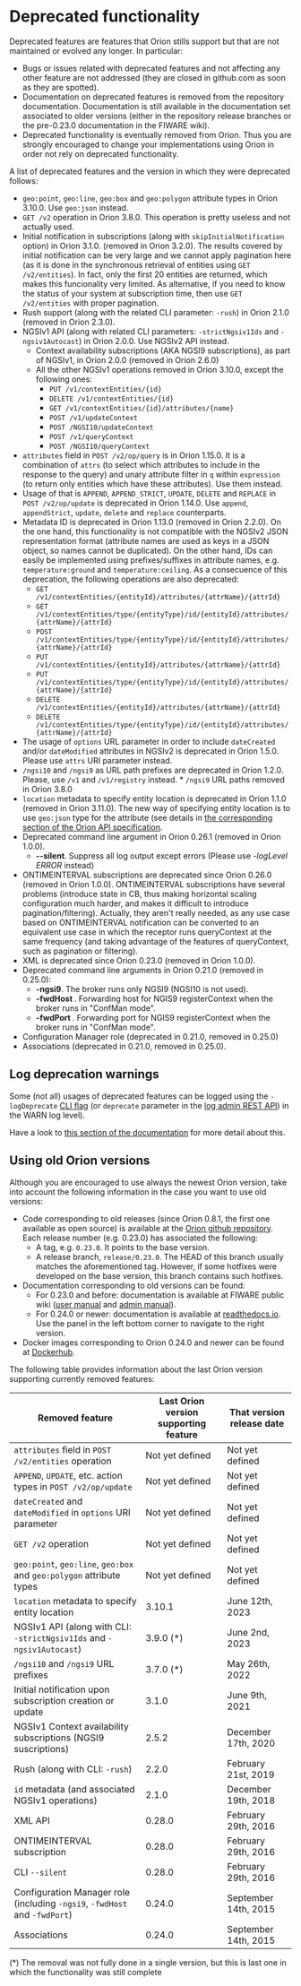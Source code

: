 # Deprecated functionality

Deprecated features are features that Orion stills support but that are
not maintained or evolved any longer. In particular:

-   Bugs or issues related with deprecated features and not affecting
    any other feature are not addressed (they are closed in github.com
    as soon as they are spotted).
-   Documentation on deprecated features is removed from the repository documentation.
    Documentation is still available in the documentation set associated to older versions
    (either in the repository release branches or the pre-0.23.0 documentation in the FIWARE wiki).
-   Deprecated functionality is eventually removed from Orion. Thus you
    are strongly encouraged to change your implementations using Orion
    in order not rely on deprecated functionality.

A list of deprecated features and the version in which they were deprecated follows:

* `geo:point`, `geo:line`, `geo:box` and `geo:polygon` attribute types in Orion 3.10.0. Use `geo:json` instead.
* `GET /v2` operation in Orion 3.8.0. This operation is pretty useless and not actually used.
* Initial notification in subscriptions (along with `skipInitialNotification` option) in Orion 3.1.0.
  (removed in Orion 3.2.0). The results covered by initial notification can be very large and we cannot apply pagination here
  (as it is done in the synchronous retrieval of entities using `GET /v2/entities`). In fact, only
  the first 20 entities are returned, which makes this funcionality very limited. As alternative,
  if you need to know the status of your system at subscription time, then use `GET /v2/entities`
  with proper pagination.
* Rush support (along with the related CLI parameter: `-rush`) in Orion 2.1.0 (removed in Orion 2.3.0).
* NGSIv1 API (along with related CLI parameters: `-strictNgsiv1Ids` and `-ngsiv1Autocast`) in Orion 2.0.0.
  Use NGSIv2 API instead.
    * Context availability subscriptions (AKA NGSI9 subscriptions), as part of NGSIv1, in Orion 2.0.0
      (removed in Orion 2.6.0)
    * All the other NGSIv1 operations removed in Orion 3.10.0, except the following ones:
        * `PUT /v1/contextEntities/{id}`
        * `DELETE /v1/contextEntities/{id}`
        * `GET /v1/contextEntities/{id}/attributes/{name}`
        * `POST /v1/updateContext`
        * `POST /NGSI10/updateContext`
        * `POST /v1/queryContext`
        * `POST /NGSI10/queryContext`
* `attributes` field in `POST /v2/op/query` is in Orion 1.15.0. It is a combination of `attrs` (to select
  which attributes to include in the response to the query) and unary attribute filter in `q` within
  `expression` (to return only entities which have these attributes). Use them instead.
* Usage of that is `APPEND`, `APPEND_STRICT`, `UPDATE`, `DELETE` and `REPLACE` in `POST /v2/op/update` is
  deprecated in Orion 1.14.0. Use `append`, `appendStrict`, `update`, `delete` and `replace` counterparts.
* Metadata ID is deprecated in Orion 1.13.0 (removed in Orion 2.2.0). On the one hand, this functionality is not compatible with the
  NGSIv2 JSON representation format (attribute names are used as keys in a JSON object, so names cannot be
  duplicated). On the other hand, IDs can easily be implemented using prefixes/suffixes in attribute names,
  e.g. `temperature:ground` and `temperature:ceiling`. As a consecuence of this deprecation, the following
  operations are also deprecated:
	* `GET /v1/contextEntities/{entityId}/attributes/{attrName}/{attrId}`
	* `GET /v1/contextEntities/type/{entityType}/id/{entityId}/attributes/{attrName}/{attrId}`
	* `POST /v1/contextEntities/type/{entityType}/id/{entityId}/attributes/{attrName}/{attrId}`
	* `PUT /v1/contextEntities/{entityId}/attributes/{attrName}/{attrId}`
	* `PUT /v1/contextEntities/type/{entityType}/id/{entityId}/attributes/{attrName}/{attrId}`
	* `DELETE /v1/contextEntities/{entityId}/attributes/{attrName}/{attrId}`
	* `DELETE /v1/contextEntities/type/{entityType}/id/{entityId}/attributes/{attrName}/{attrId}`
* The usage of `options` URL parameter in order to include `dateCreated` and/or `dateModified`
  attributes in NGSIv2 is deprecated in Orion 1.5.0. Please use `attrs` URI parameter instead.
* `/ngsi10` and `/ngsi9` as URL path prefixes are deprecated in Orion 1.2.0. Please,
  use `/v1` and `/v1/registry` instead.
        * `/ngsi9` URL paths removed in Orion 3.8.0
* `location` metadata to specify entity location is deprecated in Orion 1.1.0 (removed in Orion 3.11.0). The new way
  of specifying entity location is to use `geo:json` type for the attribute (see details in
  [the corresponding section of the Orion API specification](orion-api.md#geospatial-properties-of-entities).
* Deprecated command line argument in Orion 0.26.1 (removed in Orion 1.0.0).
  * **--silent**. Suppress all log output except errors (Please use *-logLevel ERROR* instead)
* ONTIMEINTERVAL subscriptions are deprecated since Orion 0.26.0 (removed in Orion 1.0.0).
  ONTIMEINTERVAL subscriptions have several problems (introduce state in CB, thus making horizontal
  scaling configuration much harder, and makes it difficult to introduce pagination/filtering).
  Actually, they aren't really needed, as any use case based on ONTIMEINTERVAL notification can
  be converted to an equivalent use case in which the receptor runs queryContext at the same
  frequency (and taking advantage of the features of queryContext, such as pagination or filtering).
* XML is deprecated since Orion 0.23.0 (removed in Orion 1.0.0).
* Deprecated command line arguments in Orion 0.21.0 (removed in 0.25.0):
	* **-ngsi9**. The broker runs only NGSI9 (NGSI10 is not used).
	* **-fwdHost <host>**. Forwarding host for NGIS9 registerContext when the broker runs in "ConfMan mode".
	* **-fwdPort <port>**. Forwarding port for NGIS9 registerContext when the broker runs in "ConfMan mode".
* Configuration Manager role (deprecated in 0.21.0, removed in 0.25.0)
* Associations (deprecated in 0.21.0, removed in 0.25.0).

## Log deprecation warnings

Some (not all) usages of deprecated features can be logged using the `-logDeprecate` [CLI flag](admin/cli.md)
(or `deprecate` parameter in the [log admin REST API](admin/management_api.md#log-configs-and-trace-levels))
in the WARN log level).

Have a look to [this section of the documentation](admin/logs.md#log-deprecated-usages) for more detail about this.

## Using old Orion versions

Although you are encouraged to use always the newest Orion version, take into account the following
information in the case you want to use old versions:

* Code corresponding to old releases (since Orion 0.8.1, the first one available as open source) is
  available at the [Orion github repository](http://github.com/telefonicaid/fiware-orion). Each release number
  (e.g. 0.23.0) has associated the following:
	* A tag, e.g. `0.23.0`. It points to the base version.
	* A release branch, `release/0.23.0`. The HEAD of this branch usually matches the aforementioned tag. However, if some
    hotfixes were developed on the base version, this branch contains such hotfixes.
* Documentation corresponding to old versions can be found:
	* For 0.23.0 and before: documentation is available at FIWARE public wiki ([user manual](https://forge.fiware.org/plugins/mediawiki/wiki/fiware/index.php/Publish/Subscribe_Broker_-_Orion_Context_Broker_-_User_and_Programmers_Guide)
    and [admin manual](https://forge.fiware.org/plugins/mediawiki/wiki/fiware/index.php/Publish/Subscribe_Broker_-_Orion_Context_Broker_-_Installation_and_Administration_Guide)).
	* For 0.24.0 or newer: documentation is available at [readthedocs.io](https://fiware-orion.readthedocs.io).
    Use the panel in the left bottom corner to navigate to the right version.
* Docker images corresponding to Orion 0.24.0 and newer can be found at [Dockerhub](https://hub.docker.com/r/fiware/orion/tags/).

The following table provides information about the last Orion version supporting currently removed features:

| **Removed feature**                                                        | **Last Orion version supporting feature** | **That version release date**   |
|----------------------------------------------------------------------------|-------------------------------------------|---------------------------------|
| `attributes` field in `POST /v2/entities` operation                        | Not yet defined                           | Not yet defined                 |
| `APPEND`, `UPDATE`, etc. action types in `POST /v2/op/update`              | Not yet defined                           | Not yet defined                 |
| `dateCreated` and `dateModified` in `options` URI parameter                | Not yet defined                           | Not yet defined                 |
| `GET /v2` operation                                                        | Not yet defined                           | Not yet defined                 |
| `geo:point`, `geo:line`, `geo:box` and `geo:polygon` attribute types       | Not yet defined                           | Not yet defined                 |
| `location` metadata to specify entity location                             | 3.10.1                                    | June 12th, 2023                 |
| NGSIv1 API (along with CLI: `-strictNgsiv1Ids` and `-ngsiv1Autocast`)      | 3.9.0 (*)                                 | June 2nd, 2023                  |
| `/ngsi10` and `/ngsi9` URL prefixes                                        | 3.7.0 (*)                                 | May 26th, 2022                  |
| Initial notification upon subscription creation or update                  | 3.1.0                                     | June 9th, 2021                  |
| NGSIv1 Context availability subscriptions (NGSI9 suscriptions)             | 2.5.2                                     | December 17th, 2020             |
| Rush (along with CLI: `-rush`)                                             | 2.2.0                                     | February 21st, 2019             |
| `id` metadata (and associated NGSIv1 operations)                           | 2.1.0                                     | December 19th, 2018             |
| XML API                                                                    | 0.28.0                                    | February 29th, 2016             |
| ONTIMEINTERVAL subscription                                                | 0.28.0                                    | February 29th, 2016             |
| CLI `--silent`                                                             | 0.28.0                                    | February 29th, 2016             |
| Configuration Manager role (including `-ngsi9`, `-fwdHost` and `-fwdPort`) | 0.24.0                                    | September 14th, 2015            |
| Associations                                                               | 0.24.0                                    | September 14th, 2015            |

(*) The removal was not fully done in a single version, but this is last one in which the functionality was still complete
